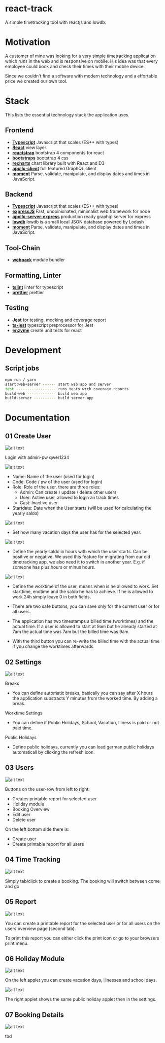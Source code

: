 # react-track

A simple timetracking tool with reactjs and lowdb.

# Motivation

A customer of mine was looking for a very simple timetracking application which runs in the web and is responsive on mobile. His idea was that every employee could book and check their times with their mobile device.

Since we couldn't find a software with modern technology and a effortable price we created our own tool.

# Stack

This lists the essential technology stack the application uses.

## Frontend 

- [**Typescript**](https://www.typescriptlang.org/) Javascript that scales (ES++ with types)
- [**React**](https://facebook.github.io/react/) view layer
- [**reactstrap**](https://reactstrap.github.io/) bootstrap 4 components for react
- [**bootstraps**](https://v4-alpha.getbootstrap.com/) bootstrap 4 css
- [**recharts**](https://github.com/recharts/recharts) chart library built with React and D3
- [**apollo-client**](https://github.com/apollographql/apollo-client) full featured GraphQL client
- [**moment**](https://momentjs.com/) Parse, validate, manipulate, and display dates and times in JavaScript.

## Backend

- [**Typescript**](https://www.typescriptlang.org/) Javascript that scales (ES++ with types)
- [**expressJS**](https://github.com/expressjs) Fast, unopinionated, minimalist web framework for node
- [**apollo-server-express**](https://github.com/apollographql/apollo-server) production ready graphql server for express
- [**lowdb**](https://github.com/typicode/lowdb) lowdb is a small local JSON database powered by Lodash
- [**moment**](https://momentjs.com/) Parse, validate, manipulate, and display dates and times in JavaScript.

## Tool-Chain

- [**webpack**](https://webpack.js.org/) module bundler

## Formatting, Linter

- [**tslint**](https://github.com/palantir/tslint) linter for typescript
- [**prettier**](https://github.com/prettier/prettier) prettier

## Testing

- [**Jest**](https://facebook.github.io/jest/) for testing, mocking and coverage report
- [**ts-jest**](https://github.com/kulshekhar/ts-jest) typescript preprocessor for Jest
- [**enzyme**](https://github.com/airbnb/enzyme) create unit tests for react

# Development

## Script jobs

```bash
npm run / yarn
start:web+server ------ start web app and server
test ------------------ runs tests with coverage reports
build-web ------------- build web app
build-server ---------- build server app
```

# Documentation

## 01 Create User

![alt text](doc/00_Login.png "00_Login")

Login with admin-pw qwer1234

![alt text](doc/01_CreateUser.png "01_CreateUser")

- Name: Name of the user (used for login)
- Code: Code / pw of the user (used for login)
- Role: Role of the user. there are three roles:
    - Admin: Can create / update / delete other users
    - User: Active user, allowed to login an track times
    - Gast: Inactive user
- Startdate: Date when the User starts (will be used for calculating the yearly saldo)

![alt text](doc/01.2_CreateUser_Holiday.png "01.2_CreateUser_Holiday")

- Set how many vacation days the user has for the selected year.

![alt text](doc/01.3_CreateUser_Saldo.png "01.3_CreateUser_Saldo")

- Define the yearly saldo in hours with which the user starts. Can be positive or negative. We used this feature for migrating from our old timetracking app, we also need it to switch in another year.
E.g. if someone has plus hours or minus hours.

![alt text](doc/01.4_CreateUser_WorkTime.png "01.4_CreateUser_WorkTime")

- Define the worktime of the user, means when is he allowed to work.
Set starttime, endtime and the saldo he has to achieve.
If he is allowed to work 24h simply leave 0 in both fields.

- There are two safe buttons, you can save only for the current user or for all users.

- The application has two timestamps a billed time (worktimes) and the actual time. If a user is allowed to start at 9am but he already started at 7am the actual time was 7am but the billed time was 9am. 

- With the third button you can re-write the billed time with the actual time if you change the worktimes afterwards.

## 02 Settings

![alt text](doc/02_Settings.png "02_Settings")

Breaks
- You can define automatic breaks, basically you can say after X hours the application substracts Y minutes from the worked time. By adding a break.

Worktime Settings
- You can define if Public Holidays, School, Vacation, Illness is paid or not paid time.

Public Holidays
- Define public holidays, currently you can load german public holidays automaticall by clicking the refresh icon.

## 03 Users

![alt text](doc/03_Users.png "03_Users")

Buttons on the user-row from left to right:

- Creates printable report for selected user
- Holiday module
- Booking Overview
- Edit user
- Delete user

On the left bottom side there is:

- Create user
- Create printable report for all users

## 04 Time Tracking

![alt text](doc/04_TimeTracking.png "04_TimeTracking")

Simply tab/click to create a booking. The booking will switch between come and go

## 05 Report

![alt text](doc/05_Report.png "05_Report")

You can create a printable report for the selected user or for all users on the users overview page (second tab).

To print this report you can either click the print icon or go to your browsers print menu.

## 06 Holiday Module

![alt text](doc/06_HolidayModule.png "06 HolidayModule")

On the left applet you can create vacation days, illnesses and school days.

![alt text](doc/06.1_HolidayModule.png "06.1 HolidayModule")

The right applet shows the same public holiday applet then in the settings.

## 07 Booking Details

![alt text](doc/07_BookingDetails.png "07 Booking Details")

tbd